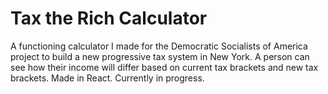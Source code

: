 # Tax the Rich Calculator

A functioning calculator I made for the Democratic Socialists of America project to build a new progressive tax system in New York. A person can see how their income will differ based on current tax brackets and new tax brackets. Made in React. Currently in progress.